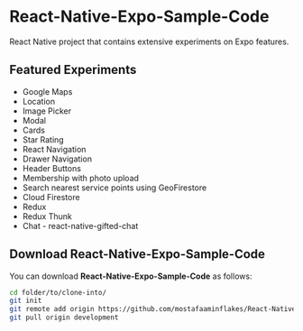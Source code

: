 # React-Native-Expo-Sample-Code

React Native project that contains extensive experiments on Expo features.

## Featured Experiments

 * Google Maps
 * Location
 * Image Picker
 * Modal
 * Cards
 * Star Rating
 * React Navigation
 * Drawer Navigation
 * Header Buttons
 * Membership with photo upload
 * Search nearest service points using GeoFirestore
 * Cloud Firestore
 * Redux
 * Redux Thunk
 * Chat - react-native-gifted-chat

## Download React-Native-Expo-Sample-Code

You can download **React-Native-Expo-Sample-Code** as follows:

```bash
cd folder/to/clone-into/
git init
git remote add origin https://github.com/mostafaaminflakes/React-Native-Expo-Sample-Code.git
git pull origin development
```
